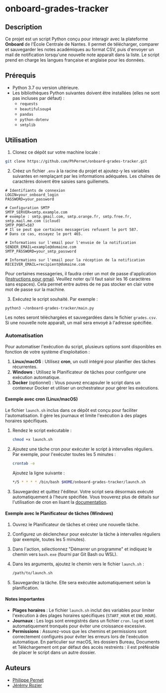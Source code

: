# onboard-grades-tracker

## Description

Ce projet est un script Python conçu pour interagir avec la plateforme **Onboard** de l'École Centrale de Nantes. Il permet de télécharger, comparer et sauvegarder les notes académiques au format CSV, puis d'envoyer un mail de notification lorsqu'une nouvelle note apparaît dans la liste. Le script prend en charge les langues française et anglaise pour les données.

## Prérequis

- Python 3.7 ou version ultérieure.
- Les bibliothèques Python suivantes doivent être installées (elles ne sont pas incluses par défaut) :
  - `requests`
  - `beautifulsoup4`
  - `pandas`
  - `python-dotenv`
  - `smtplib`

## Utilisation
1. Clonez ce dépôt sur votre machine locale :
```bash
git clone https://github.com/PhPernet/onboard-grades-tracker.git
```

2. Créez un fichier `.env` à la racine du projet et ajoutez-y les variables suivantes en remplaçant par les informations adéquates. Les chaînes de caractères doivent être saisies sans guillemets.
```env
# Identifiants de connexion
LOGIN=your_onboard_login
PASSWORD=your_password

# Configuration SMTP
SMTP_SERVER=smtp.example.com
# exemple : smtp.gmail.com, smtp.orange.fr, smtp.free.fr, smtp.mail.me.com (icloud)
SMTP_PORT=587
# Il se peut que certaines messageries refusent le port 587.
# Dans ce cas, essayez le port 465.

# Informations sur l'email pour l'envoie de la notification
SENDER_EMAIL=example@domaine.com
SMTP_PASSWORD=your_smtp_password

# Informations sur l'email pour la réception de la notification
RECEIVER_EMAIL=recipient@domaine.com
```

Pour certaines messageries, il faudra créer un mot de passe d'application ([Instructions pour gmail](https://support.google.com/accounts/answer/185833?hl=fr). Veuillez noter qu'il faut saisir les 16 caractères sans espaces).  Cela permet entre autres de ne pas stocker en clair votre mot de passe sur la machine.

3. Exécutez le script souhaité. Par exemple :
```bash
python3 ~/onboard-grades-tracker/main.py
```

Les notes seront téléchargées et sauvegardées dans le fichier `grades.csv`.
Si une nouvelle note apparaît, un mail sera envoyé à l'adresse spécifiée.

### Automatisation

Pour automatiser l'exécution du script, plusieurs options sont disponibles en fonction de votre système d'exploitation :

1. **Linux/macOS** : Utilisez **cron**, un outil intégré pour planifier des tâches récurrentes.
2. **Windows** : Utilisez le Planificateur de tâches pour configurer une exécution automatique.
3. **Docker** (optionnel) : Vous pouvez encapsuler le script dans un conteneur Docker et utiliser un orchestrateur pour gérer les exécutions.

#### Exemple avec cron (Linux/macOS)

Le fichier `launch.sh` inclus dans ce dépôt est conçu pour faciliter l'automatisation. Il gère les journaux et limite l'exécution à des plages horaires spécifiques.

1. Rendez le script exécutable :
   ```bash
   chmod +x launch.sh
   ```

2. Ajoutez une tâche cron pour exécuter le script à intervalles réguliers. Par exemple, pour l'exécuter toutes les 5 minutes :
   ```bash
   crontab -e
   ```

   Ajoutez la ligne suivante :
   ```bash
   */5 * * * * /bin/bash $HOME/onboard-grades-tracker/launch.sh
   ```

3. Sauvegardez et quittez l'éditeur. Votre script sera désormais exécuté automatiquement à l'heure spécifiée. Vous trouverez plus de détails sur l'utilisation de cron en lisant la [documentation](https://docs.gitlab.com/topics/cron/).

#### Exemple avec le Planificateur de tâches (Windows)

1. Ouvrez le Planificateur de tâches et créez une nouvelle tâche.

2. Configurez un déclencheur pour exécuter la tâche à intervalles réguliers (par exemple, toutes les 5 minutes).

3. Dans l'action, sélectionnez "Démarrer un programme" et indiquez le chemin vers `bash.exe` (fourni par Git Bash ou WSL).

4. Dans les arguments, ajoutez le chemin vers le fichier `launch.sh` :
   ```bash
   /path/to/launch.sh
   ```

5. Sauvegardez la tâche. Elle sera exécutée automatiquement selon la planification.

#### Notes importantes

- **Plages horaires** : Le fichier `launch.sh` inclut des variables pour limiter l'exécution à des plages horaires spécifiques (`START_HOUR` et `END_HOUR`).
- **Journaux** : Les logs sont enregistrés dans un fichier `cron.log` et sont automatiquement tronqués pour éviter une croissance excessive.
- **Permissions** : Assurez-vous que les chemins et permissions sont correctement configurés pour éviter les erreurs lors de l'exécution automatique. En particulier sur macOS, les dossiers Bureau, Documents et Téléchargement ont par défaut des accès restreints : il est préférable de placer le script dans un autre dossier.

## Auteurs

- [Philippe Pernet](https://github.com/PhPernet)
- [Jérémy Rozier](https://github.com/JeremyRozier)
